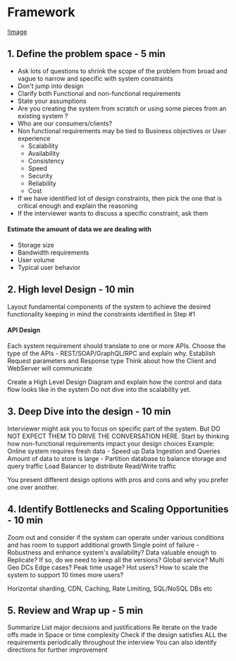 # Framework

[!image](https://github.com/r-shreesha/Interview-Prep/blob/main/Design_Diagrams/How_to_answer_Cheat_Sheet.jpeg)

## 1. Define the problem space - 5 min
  - Ask lots of questions to shrink the scope of the problem from broad and vague to narrow and specific with system constraints
  - Don't jump into design
  - Clarify both Functional and non-functional requirements
  - State your assumptions
  - Are you creating the system from scratch or using some pieces from an existing system ?
  - Who are our consumers/clients?
  - Non functional requirements may be tied to Business objectives or User experience
      - Scalability
      - Availability
      - Consistency
      - Speed
      - Security
      - Reliability
      - Cost
- If we have identified lot of design constraints, then pick the one that is critical enough and explain the reasoning
- If the interviewer wants to discuss a specific constraint, ask them

#### Estimate the amount of data we are dealing with 
- Storage size
- Bandwidth requirements
- User volume
- Typical user behavior

## 2. High level Design - 10 min
Layout fundamental components of the system to achieve the desired functionality keeping in mind the constraints identified in Step #1

#### API Design
Each system requirement should translate to one or more APIs.
Choose the type of the APIs - REST/SOAP/GraphQL/RPC and explain why.
Establish Request parameters and Response type 
Think about how the Client and WebServer will communicate

Create a High Level Design Diagram and explain how the control and data flow looks like in the system
Do not dive into the scalability yet.

## 3. Deep Dive into the design - 10 min

Interviewer might ask you to focus on specific part of the system. But DO NOT EXPECT THEM TO DRIVE THE CONVERSATION HERE.
Start by thinking how non-functional requirements impact your design choices
Example: 
Online system requires fresh data - Speed up Data Ingestion and Queries
Amount of data to store is large - Partition database to balance storage and query traffic
Load Balancer to distribute Read/Write traffic

You present different design options with pros and cons and why you prefer one over another.

## 4. Identify Bottlenecks and Scaling Opportunities - 10 min
Zoom out and consider if the system can operate under various conditions and has room to support additional growth
Single point of failure - Robustness and enhance system's availability?
Data valuable enough to Replicate? If so, do we need to keep all the versions?
Global service? Multi Geo DCs
Edge cases? Peak time usage? Hot users? 
How to scale the system to support 10 times more users?

Horizontal sharding, CDN, Caching, Rate Limiting, SQL/NoSQL DBs etc

## 5. Review and Wrap up - 5 min

Summarize
List major decisions and justifications
Re iterate on the trade offs made in Space or time complexity
Check if the design satisfies ALL the requirements periodically throughout the interview
You can also identify directions for further improvement


